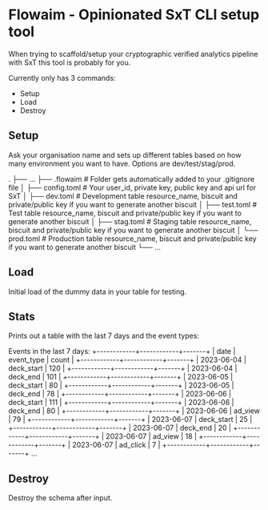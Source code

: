 # Flowaim - Opinionated SxT CLI setup tool

When trying to scaffold/setup your cryptographic verified analytics pipeline with SxT this tool is probably for you.

Currently only has 3 commands:

- Setup
- Load
- Destroy 

## Setup

Ask your organisation name and sets up different tables based on how many environment you want to have. Options are dev/test/stag/prod.

.
├── ...
├── .flowaim                # Folder gets automatically added to your .gitignore file
│   ├── config.toml         # Your user_id, private key, public key and api url for SxT
│   ├── dev.toml            # Development table resource_name, biscuit and private/public key if you want to generate another biscuit
│   ├── test.toml           # Test table resource_name, biscuit and private/public key if you want to generate another biscuit
│   ├── stag.toml           # Staging table resource_name, biscuit and private/public key if you want to generate another biscuit
│   └── prod.toml           # Production table resource_name, biscuit and private/public key if you want to generate another biscuit
└── ...

## Load

Initial load of the dummy data in your table for testing. 

## Stats

Prints out a table with the last 7 days and the event types:

Events in the last 7 days:
+------------+------------+-------+
| date       | event_type | count |
+------------+------------+-------+
| 2023-06-04 | deck_start | 120   |
+------------+------------+-------+
| 2023-06-04 | deck_end   | 101   |
+------------+------------+-------+
| 2023-06-05 | deck_start | 80    |
+------------+------------+-------+
| 2023-06-05 | deck_end   | 78    |
+------------+------------+-------+
| 2023-06-06 | deck_start | 111   |
+------------+------------+-------+
| 2023-06-06 | deck_end   | 80    |
+------------+------------+-------+
| 2023-06-06 | ad_view    | 79    |
+------------+------------+-------+
| 2023-06-07 | deck_start | 25    |
+------------+------------+-------+
| 2023-06-07 | deck_end   | 20    |
+------------+------------+-------+
| 2023-06-07 | ad_view    | 18    |
+------------+------------+-------+
| 2023-06-07 | ad_click   | 7     |
+------------+------------+-------+
...

## Destroy

Destroy the schema after input. 
